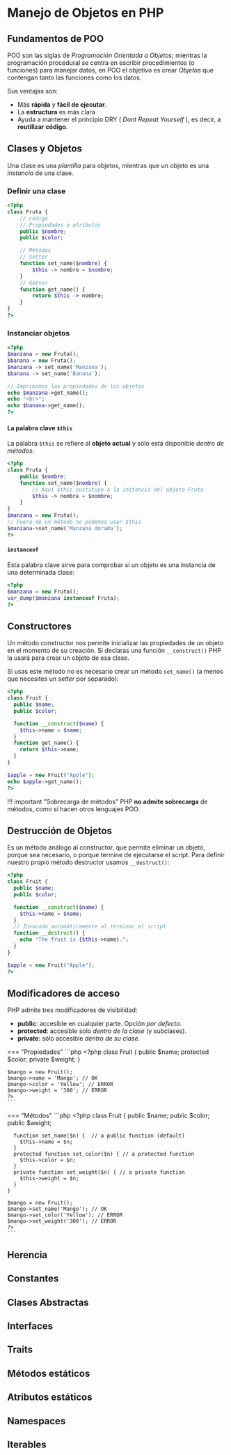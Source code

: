# Manejo de Objetos en PHP

## Fundamentos de POO
POO son las siglas de _Programación Orientada a Objetos_; mientras la programación procedural se centra en escribir procedimientos (o funciones) para manejar datos, en POO el objetivo es crear _Objetos_ que contengan tanto las funciones como los datos.

Sus ventajas son:

- Más **rápida** y **fácil de ejecutar**.
- La **estructura** es más clara
- Ayuda a mantener el principio DRY ( _Dont Repeat Yourself_ ), es decir, a **reutilizar código**.

## Clases y Objetos

Una clase es una _plantilla_ para objetos, mientras que un objeto es una _instancia_ de una clase.

### Definir una clase

```php
<?php
class Fruta {
    // código
    // Propiedades o atributos
    public $nombre;
    public $color;

    // Métodos
    // Setter
    function set_name($nombre) {
        $this -> nombre = $nombre;
    }
    // Getter
    function get_name() {
        return $this -> nombre;
    }
}
?>
```

### Instanciar objetos

```php
<?php
$manzana = new Fruta();
$banana = new Fruta();
$manzana -> set_name('Manzana');
$banana -> set_name('Banana');

// Imprimimos las propiedades de los objetos
echo $manzana->get_name();
echo "<br>";
echo $banana->get_name();
?>
```

#### La palabra clave `$this`
La palabra `$this` se refiere al **objeto actual** y sólo está disponible _dentro de métodos_:

```php
<?php
class Fruta {
    public $nombre;
    function set_name($nombre) {
        // Aquí $this sustituye a la instancia del objeto Fruta
        $this -> nombre = $nombre;
    }
}
$manzana = new Fruta();
// Fuera de un método no podemos usar $this
$manzana->set_name('Manzana dorada');
?>
```

#### `instanceof`
Esta palabra clave sirve para comprobar si un objeto es una instancia de una determinada clase:

```php
<?php
$manzana = new Fruta();
var_dump($manzana instanceof Fruta);
?>
```

## Constructores
Un método constructor nos permite inicializar las propiedades de un objeto en el momento de su creación. Si declaras una función `__construct()` PHP la usará para crear un objeto de esa clase.

Si usas este método no es necesario crear un método `set_name()` (a menos que necesites un _setter_ por separado):

```php
<?php
class Fruit {
  public $name;
  public $color;

  function __construct($name) {
    $this->name = $name;
  }
  function get_name() {
    return $this->name;
  }
}

$apple = new Fruit("Apple");
echo $apple->get_name();
?>
```

!!! important "Sobrecarga de métodos"
    PHP **no admite sobrecarga** de métodos, como sí hacen otros lenguajes POO.

## Destrucción de Objetos
Es un método análogo al constructor, que permite eliminar un objeto, porque sea necesario, o porque termine de ejecutarse el script. Para definir nuestro propio método destructor usamos `__destruct()`:

```php
<?php
class Fruit {
  public $name;
  public $color;

  function __construct($name) {
    $this->name = $name;
  }
  // Invocada automáticamente al terminar el script
  function __destruct() {
    echo "The fruit is {$this->name}.";
  }
}

$apple = new Fruit("Apple");
?>
```

## Modificadores de acceso
PHP admite tres modificadores de visibilidad:

- **public**: accesible en cualquier parte. Opción _por defecto_.
- **protected**: accesible solo _dentro de la clase_ (y subclases).
- **private**: sólo accesible _dentro de su clase_.

=== "Propiedades"
    ```php
    <?php
    class Fruit {
      public $name;
      protected $color;
      private $weight;
    }

    $mango = new Fruit();
    $mango->name = 'Mango'; // OK
    $mango->color = 'Yellow'; // ERROR
    $mango->weight = '300'; // ERROR
    ?>
    ```

=== "Métodos"
    ```php
    <?php
    class Fruit {
      public $name;
      public $color;
      public $weight;

      function set_name($n) {  // a public function (default)
        $this->name = $n;
      }
      protected function set_color($n) { // a protected function
        $this->color = $n;
      }
      private function set_weight($n) { // a private function
        $this->weight = $n;
      }
    }

    $mango = new Fruit();
    $mango->set_name('Mango'); // OK
    $mango->set_color('Yellow'); // ERROR
    $mango->set_weight('300'); // ERROR
    ?>
    ```
    
## Herencia
## Constantes
## Clases Abstractas
## Interfaces
## Traits
## Métodos estáticos
## Atributos estáticos
## Namespaces
## Iterables

